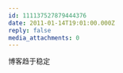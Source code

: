 ```yaml
---
id: 111137527879444376
date: 2011-01-14T19:01:00.000Z
reply: false
media_attachments: 0
---
```


博客趋于稳定 ​​​​

